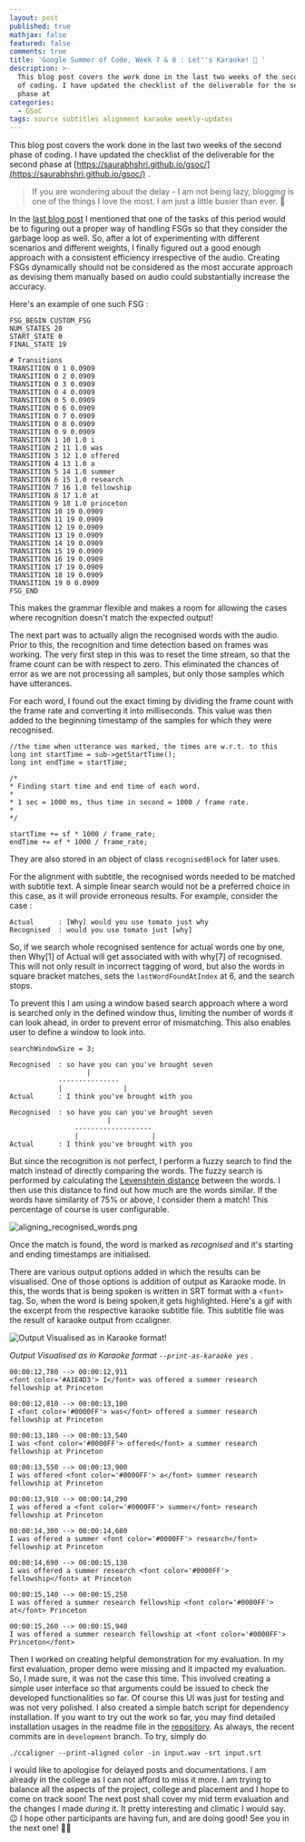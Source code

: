 ```yaml
---
layout: post
published: true
mathjax: false
featured: false
comments: true
title: 'Google Summer of Code, Week 7 & 8 : Let''s Karaoke! 🎤 '
description: >-
  This blog post covers the work done in the last two weeks of the second phase
  of coding. I have updated the checklist of the deliverable for the second
  phase at
categories:
  - GSoC
tags: source subtitles alignment karaoke weekly-updates
---
```

This blog post covers the work done in the last two weeks of the second phase of coding. I have updated the checklist of the deliverable for the second phase at [https://saurabhshri.github.io/gsoc/](https://saurabhshri.github.io/gsoc/) .

> If you are wondering about the delay - I am not being lazy, blogging is one of the things I love the most. I am just a little busier than ever. 🙂

In the [last blog post](https://saurabhshri.github.io/2017/07/gsoc/google-summer-of-code-week-5-6-what-d-you-say) I mentioned that one of the tasks of this period would be to figuring out a proper way of handling FSGs so that they consider the garbage loop as well. So, after a lot of experimenting with different scenarios and different weights, I finally figured out a good enough approach with a consistent efficiency irrespective of the audio. Creating FSGs dynamically should not be considered as the most accurate approach as devising them manually based on audio could substantially increase the accuracy.

Here's an example of one such FSG : 

```
FSG_BEGIN CUSTOM_FSG
NUM_STATES 20
START_STATE 0
FINAL_STATE 19

# Transitions
TRANSITION 0 1 0.0909
TRANSITION 0 2 0.0909
TRANSITION 0 3 0.0909
TRANSITION 0 4 0.0909
TRANSITION 0 5 0.0909
TRANSITION 0 6 0.0909
TRANSITION 0 7 0.0909
TRANSITION 0 8 0.0909
TRANSITION 0 9 0.0909
TRANSITION 1 10 1.0 i
TRANSITION 2 11 1.0 was
TRANSITION 3 12 1.0 offered
TRANSITION 4 13 1.0 a
TRANSITION 5 14 1.0 summer
TRANSITION 6 15 1.0 research
TRANSITION 7 16 1.0 fellowship
TRANSITION 8 17 1.0 at
TRANSITION 9 18 1.0 princeton
TRANSITION 10 19 0.0909
TRANSITION 11 19 0.0909
TRANSITION 12 19 0.0909
TRANSITION 13 19 0.0909
TRANSITION 14 19 0.0909
TRANSITION 15 19 0.0909
TRANSITION 16 19 0.0909
TRANSITION 17 19 0.0909
TRANSITION 18 19 0.0909
TRANSITION 19 0 0.0909
FSG_END
```

This makes the grammar flexible and makes a room for allowing the cases where recognition doesn't match the expected output!

The next part was to actually align the recognised words with the audio. Prior to this, the  recognition and time detection based on frames was working. The very first step in this was to reset the time stream, so that the frame count can be with respect to zero. This eliminated the chances of error as we are not processing all samples, but only those samples which have utterances. 

For each word, I found out the exact timing by dividing the frame count with the frame rate and converting it into milliseconds. This value was then added to the beginning timestamp of the samples for which they were recognised.

```
//the time when utterance was marked, the times are w.r.t. to this
long int startTime = sub->getStartTime();
long int endTime = startTime;

/*
* Finding start time and end time of each word.
*
* 1 sec = 1000 ms, thus time in second = 1000 / frame rate.
*
*/

startTime += sf * 1000 / frame_rate;
endTime += ef * 1000 / frame_rate;
```

They are also stored in an object of class `recognisedBlock` for later uses. 

For the alignment with subtitle, the recognised words needed to be matched with subtitle text. A simple linear search would not be a preferred choice in this case, as it will provide erroneous results. For example, consider the case :

```
Actual      : [Why] would you use tomato just why
Recognised  : would you use tomato just [why]
```

So, if we search whole recognised sentence for actual words one by one, then Why[1] of Actual will get associated with with why[7] of recognised. This will not only result in incorrect tagging of word, but also the words in square bracket matches, sets the `lastWordFoundAtIndex` at 6, and the search stops. 

To prevent this I am using a window based search approach where a word is searched only in the defined window thus, limiting the number of words it can look ahead, in order to prevent error of mismatching. This also enables user to define a window to look into.

```
searchWindowSize = 3;

Recognised  : so have you can you've brought seven
                   |
            ---------------
            |               |
Actual      : I think you've brought with you

Recognised  : so have you can you've brought seven
                        |
                -------------------
                |                  |
Actual      : I think you've brought with you

```


But since the recognition is not perfect, I perform a fuzzy search to find the match instead of directly comparing the words. The fuzzy search is performed by calculating the [Levenshtein distance](https://en.wikipedia.org/wiki/Levenshtein_distance) between the words. I then use this distance to find out how much are the words similar. If the words have similarity of 75% or above, I consider them a match! This percentage of course is user configurable.

![aligning_recognised_words.png]({{site.baseurl}}/images/posts/aligning_recognised_words.png)


Once the match is found, the word is marked as _recognised_ and it's starting and ending timestamps are initialised.

There are various output options added in which the results can be visualised. One of those options is addition of output as Karaoke mode. In this, the words that is being spoken is written in SRT format with a `<font>` tag. So, when the word is being spoken,it gets highlighted. Here's a gif with the excerpt from the respective karaoke subtitle file. This subtitle file was the result of karaoke output from ccaligner. 

![Output Visualised as in Karaoke format!]({{site.baseurl}}/images/karaoke.gif)  

_Output Visualised as in Karaoke format `--print-as-karaoke yes`_ .


```
00:00:12,780 --> 00:00:12,911
<font color='#A1E4D3'> I</font> was offered a summer research fellowship at Princeton 

00:00:12,810 --> 00:00:13,100
I <font color='#0000FF'> was</font> offered a summer research fellowship at Princeton 

00:00:13,180 --> 00:00:13,540
I was <font color='#0000FF'> offered</font> a summer research fellowship at Princeton 

00:00:13,550 --> 00:00:13,900
I was offered <font color='#0000FF'> a</font> summer research fellowship at Princeton 

00:00:13,910 --> 00:00:14,290
I was offered a <font color='#0000FF'> summer</font> research fellowship at Princeton 

00:00:14,300 --> 00:00:14,680
I was offered a summer <font color='#0000FF'> research</font> fellowship at Princeton 

00:00:14,690 --> 00:00:15,130
I was offered a summer research <font color='#0000FF'> fellowship</font> at Princeton 

00:00:15,140 --> 00:00:15,250
I was offered a summer research fellowship <font color='#0000FF'> at</font> Princeton 

00:00:15,260 --> 00:00:15,940
I was offered a summer research fellowship at <font color='#0000FF'> Princeton</font> 
```

Then I worked on creating helpful demonstration for my evaluation. In my first evaluation, proper demo were missing and it impacted my evaluation. So, I made sure, it was not the case this time.  This involved creating a simple user interface so that arguments could be issued to check the developed functionalities so far. Of course this UI was just for testing and was not very polished. I also created a simple batch script for dependency installation. If you want to try out the work so far, you may find detailed installation usages in the readme file in the [repository](https://github.com/saurabhshri/ccaligner/tree/development). As always, the recent commits are in `development` branch. To try, simply do

```
./ccaligner --print-aligned color -in input.wav -srt input.srt
```

I would like to apologise for delayed posts and documentations. I am already in the college as I can not afford to miss it more. I am trying to balance all the aspects of the project, college and placement and I hope to come on track soon! The next post shall cover my mid term evaluation and the changes I made _during_ it. It pretty interesting and climatic I would say. 😉  I hope other participants are having fun, and are doing good! See you in the next one! 🖖🏻

